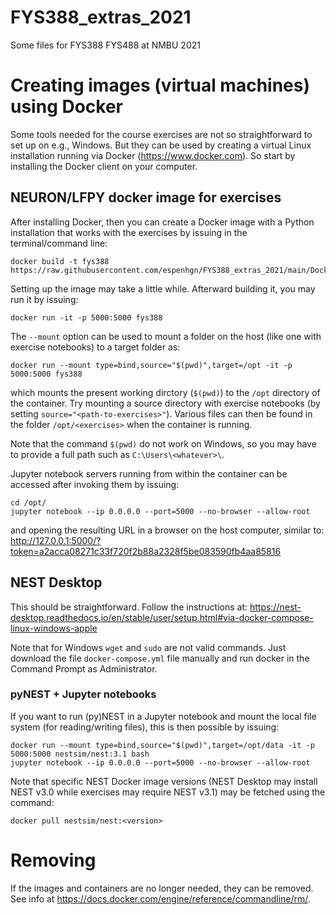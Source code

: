# FYS388_extras_2021
Some files for FYS388 FYS488 at NMBU 2021


# Creating images (virtual machines) using Docker

Some tools needed for the course exercises are not so straightforward to set up on e.g., Windows.
But they can be used by creating a virtual Linux installation running via Docker (https://www.docker.com).
So start by installing the Docker client on your computer.


## NEURON/LFPY docker image for exercises

After installing Docker,
then you can create a Docker image with a Python installation that works with the exercises by issuing in the terminal/command line:

    docker build -t fys388 https://raw.githubusercontent.com/espenhgn/FYS388_extras_2021/main/Dockerfile


Setting up the image may take a little while.
Afterward building it, you may run it by issuing:

    docker run -it -p 5000:5000 fys388


The ``--mount`` option can be used to mount a folder on the host (like one with exercise notebooks) to a target folder as:

    docker run --mount type=bind,source="$(pwd)",target=/opt -it -p 5000:5000 fys388


which mounts the present working dirctory (``$(pwd)``) to the ``/opt`` directory of the container.
Try mounting a  source directory  with exercise notebooks (by setting ``source="<path-to-exercises>"``).
Various files can then be found in the folder ``/opt/<exercises>``
when the container is running.

Note that the command ``$(pwd)`` do not work on Windows, so you may have to provide a full path such as ``C:\Users\<whatever>\``. 

Jupyter notebook servers running from within the
container can be accessed after invoking them by issuing:

    cd /opt/
    jupyter notebook --ip 0.0.0.0 --port=5000 --no-browser --allow-root


and opening the resulting URL in a browser on the host computer, similar to:
http://127.0.0.1:5000/?token=a2acca08271c33f720f2b88a2328f5be083590fb4aa85816


## NEST Desktop

This should be straightforward.
Follow the instructions at:
https://nest-desktop.readthedocs.io/en/stable/user/setup.html#via-docker-compose-linux-windows-apple

Note that for Windows ``wget`` and ``sudo`` are not valid commands. Just download the file ``docker-compose.yml`` file manually and run docker in the Command Prompt as Administrator. 

### pyNEST + Jupyter notebooks
If you want to run (py)NEST in a Jupyter notebook and mount the local file system (for reading/writing files), this is then possible by issuing:

    docker run --mount type=bind,source="$(pwd)",target=/opt/data -it -p 5000:5000 nestsim/nest:3.1 bash
    jupyter notebook --ip 0.0.0.0 --port=5000 --no-browser --allow-root


Note that specific NEST Docker image versions (NEST Desktop may install NEST v3.0 while exercises may require NEST v3.1) may be fetched using the command:

    docker pull nestsim/nest:<version>


# Removing 

If the images and containers are no longer needed, they can be removed. See info at https://docs.docker.com/engine/reference/commandline/rm/. 
    
